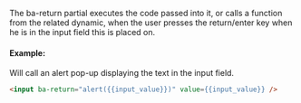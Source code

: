 

The ba-return partial executes the code passed into it, or calls a function from the related dynamic, when the user presses the return/enter key when he is in the input field this is placed on.

#### Example:

Will call an alert pop-up displaying the text in the input field.


```html
<input ba-return="alert({{input_value}})" value={{input_value}} />
```
